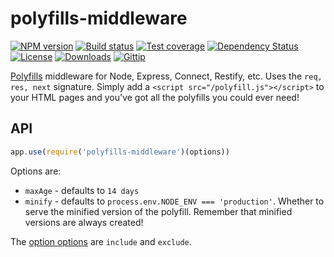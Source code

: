 
# polyfills-middleware

[![NPM version][npm-image]][npm-url]
[![Build status][travis-image]][travis-url]
[![Test coverage][coveralls-image]][coveralls-url]
[![Dependency Status][david-image]][david-url]
[![License][license-image]][license-url]
[![Downloads][downloads-image]][downloads-url]
[![Gittip][gittip-image]][gittip-url]

[Polyfills](https://github.com/polyfills/polyfills) middleware for Node, Express, Connect, Restify, etc.
Uses the `req, res, next` signature.
Simply add a `<script src="/polyfill.js"></script>` to your HTML pages
and you've got all the polyfills you could ever need!

## API

```js
app.use(require('polyfills-middleware')(options))
```

Options are:

- `maxAge` - defaults to `14 days`
- `minify` - defaults to `process.env.NODE_ENV === 'production'`.
  Whether to serve the minified version of the polyfill.
  Remember that minified versions are always created!

The [option options](https://github.com/polyfills/polyfills#var-polyfill--polyfillsoptions) are `include` and `exclude`.

[npm-image]: https://img.shields.io/npm/v/polyfills-middleware.svg?style=flat-square
[npm-url]: https://npmjs.org/package/polyfills-middleware
[github-tag]: http://img.shields.io/github/tag/polyfills/middleware.svg?style=flat-square
[github-url]: https://github.com/polyfills/middleware/tags
[travis-image]: https://img.shields.io/travis/polyfills/middleware.svg?style=flat-square
[travis-url]: https://travis-ci.org/polyfills/middleware
[coveralls-image]: https://img.shields.io/coveralls/polyfills/middleware.svg?style=flat-square
[coveralls-url]: https://coveralls.io/r/polyfills/middleware?branch=master
[david-image]: http://img.shields.io/david/polyfills/middleware.svg?style=flat-square
[david-url]: https://david-dm.org/polyfills/middleware
[license-image]: http://img.shields.io/npm/l/polyfills-middleware.svg?style=flat-square
[license-url]: LICENSE
[downloads-image]: http://img.shields.io/npm/dm/polyfills-middleware.svg?style=flat-square
[downloads-url]: https://npmjs.org/package/polyfills-middleware
[gittip-image]: https://img.shields.io/gittip/jonathanong.svg?style=flat-square
[gittip-url]: https://www.gittip.com/jonathanong/
